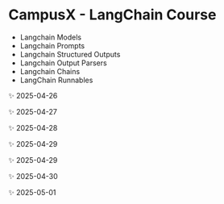 # CampusX - LangChain Course

* Langchain Models
* Langchain Prompts
* Langchain Structured Outputs
* Langchain Output Parsers
* Langchain Chains
* LangChain Runnables

✨ 2025-04-26<!-- Updated on $(date) -->

✨ 2025-04-27<!-- Updated on $(date) -->

✨ 2025-04-28<!-- Updated on $(date) -->

✨ 2025-04-29<!-- Updated on $(date) -->

✨ 2025-04-29<!-- Updated on $(date) -->

✨ 2025-04-30<!-- Updated on $(date) -->

✨ 2025-05-01<!-- Updated on $(date) -->
